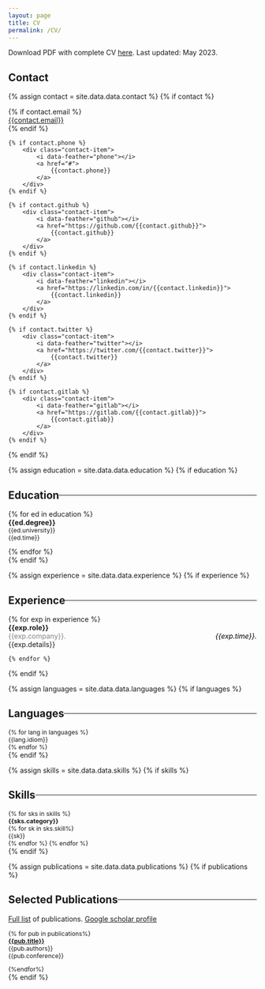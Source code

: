 ```yaml
---
layout: page
title: CV
permalink: /CV/
---
```




<style>


.contact { 
font-size:.875rem;
}

.myDiv {
  border: 5px outset red;
  background-color: lightblue;
  text-align: center;
}
.myDiv p {
color: green;
}
.myDiv .myDiv2 {
color: red;
}


.cvtitle  {
  display: flex;
  flex-direction: row;
}

.cvtitle :before, :after{
  content: "";
  flex: 1 1;
  border-bottom: 1px solid;
  margin: auto;
}

.cvtitle :before {
  margin-right: 10px
}

.cvtitle :after {
  margin-left: 10px
}

.cvsection .education-item {
padding-bottom: 1em;
font-size: .875em;
}

.cvsection .education-item .degree {
font-weight: bold;
font-size: .875rem;
}


.experience .experience-item {

font-size: .875rem;

}

.experience .experience-item .role {

font-weight: bold;

}

.experience .experience-item .company {
color: #7F8487
}


.experience .experience-item .company .time {
color: #000000;
font-style: italic;
float:right
}

.skills .title {
font-weight: bold;
}


.publication-items {
  font-size: .875em;
}
.publication-item {
padding-bottom: 1em;

}

.publication-items .publication-item  .publication-title {
  font-weight:bold;
}


.languages {
font-size: .875em;
}


.skills {
font-size: .875em;
}


</style>

Download PDF with complete CV <a href="/assets/cv_2023-06.pdf">here</a>. Last updated: May 2023.

## Contact
{% assign contact = site.data.data.contact %}
{% if contact %}
<section class="contact">
    {% if contact.email %}
        <div class="contact-item">
            <i data-feather="mail"></i>
            <a href="#">
                {{contact.email}}
            </a>
        </div>
    {% endif %}

    {% if contact.phone %}
        <div class="contact-item">
            <i data-feather="phone"></i>
            <a href="#">
                {{contact.phone}}
            </a>
        </div>
    {% endif %}

    {% if contact.github %}
        <div class="contact-item">
            <i data-feather="github"></i>
            <a href="https://github.com/{{contact.github}}">
                {{contact.github}}
            </a>
        </div>
    {% endif %}

    {% if contact.linkedin %}
        <div class="contact-item">
            <i data-feather="linkedin"></i>
            <a href="https://linkedin.com/in/{{contact.linkedin}}">
                {{contact.linkedin}}
            </a>
        </div>
    {% endif %}

    {% if contact.twitter %}
        <div class="contact-item">
            <i data-feather="twitter"></i>
            <a href="https://twitter.com/{{contact.twitter}}">
                {{contact.twitter}}
            </a>
        </div>
    {% endif %}

    {% if contact.gitlab %}
        <div class="contact-item">
            <i data-feather="gitlab"></i>
            <a href="https://gitlab.com/{{contact.gitlab}}">
                {{contact.gitlab}}
            </a>
        </div>
    {% endif %}
</section>
{% endif %}


{% assign education = site.data.data.education %}
{% if education %}
<h2 class="cvtitle">Education</h2>
<section class="cvsection">
    {% for ed in education %}
        <div class="education-item">
            <div class="degree">{{ed.degree}}</div>
            <div class="university">{{ed.university}}</div> 
            <div class="time">{{ed.time}}</div>
        </div>
    {% endfor %}
</section>
{% endif %}


{% assign experience = site.data.data.experience %}
{% if experience %}
<h2 class="cvtitle">Experience</h2>
<section class="experience">
    {% for exp in experience %}
        <div class="experience-item">
            <div class="role">
                {{exp.role}}
            </div>
            <div class="company">
                {{exp.company}}. 
                <span class="time">{{exp.time}}.</span>
            </div> 
            <div class="details">{{exp.details}}</div>
            <!-- <p class="technologies">Technologies Used: {{exp.technologies_used}}</p> -->
            <p> </p>
        </div>
       
    {% endfor %}
</section>
{% endif %}



{% assign languages = site.data.data.languages %}
{% if languages %}
<h2 class="cvtitle"> Languages </h2>
<section class="languages">
    {% for lang in languages %}
        <div class="idiom">{{lang.idiom}}</div>
    {% endfor %}
</section>
{% endif %}


{% assign skills = site.data.data.skills %}
{% if skills %}
<h2 class="cvtitle"> Skills </h2>
<section class="skills">
    {% for sks in skills %}
        <div class="title">{{sks.category}}</div>
        {% for sk in sks.skill%}
            <div class="skill">{{sk}}</div>
        {% endfor %}
    {% endfor %}
</section>
{% endif %}



{% assign publications = site.data.data.publications %}
{% if publications %}
<h2 class="cvtitle">Selected Publications</h2>
<section class="publications">
    <p>
    <a href="{{ site.baseurl }}{% link research.md %}">Full list</a> of publications. 
    <a href="https://scholar.google.com/citations?user=ODdBJAcAAAAJ&hl=ca&oi=ao"> Google scholar profile </a>
    </p>
    <div class="publication-items">
        {% for pub in publications%}
            <div class="publication-item">
                <div class="publication-title">
                    <a href="{{pub.link}}">{{pub.title}}</a>
                </div>
                <div class="authors">{{pub.authors}}</div>
                <div class="conference">{{pub.conference}}</div>   
            </div>
        {%endfor%}
    </div>
</section>
{% endif %}


